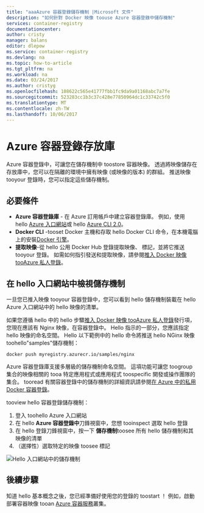 ```yaml
---
title: "aaaAzure 容器登錄儲存機制 |Microsoft 文件"
description: "如何針對 Docker 映像 toouse Azure 容器登錄中儲存機制"
services: container-registry
documentationcenter: 
author: cristy
manager: balans
editor: dlepow
ms.service: container-registry
ms.devlang: na
ms.topic: how-to-article
ms.tgt_pltfrm: na
ms.workload: na
ms.date: 03/24/2017
ms.author: cristyg
ms.openlocfilehash: 108622c565e41777fbb1fc9da9a01168abc7a7fe
ms.sourcegitcommit: 523283cc1b3c37c428e77850964dc1c33742c5f0
ms.translationtype: MT
ms.contentlocale: zh-TW
ms.lasthandoff: 10/06/2017
---
```

# <a name="azure-container-registry-repositories"></a>Azure 容器登錄存放庫

Azure 容器登錄中，可讓您在儲存機制中 toostore 容器映像。 透過將映像儲存在存放庫中，您可以在隔離的環境中擁有映像 (或映像的版本) 的群組。 推送映像 tooyour 登錄時，您可以指定這些儲存機制。


## <a name="prerequisites"></a>必要條件
* **Azure 容器登錄庫** - 在 Azure 訂用帳戶中建立容器登錄庫。 例如，使用 hello [Azure 入口網站](container-registry-get-started-portal.md)或 hello [Azure CLI 2.0](container-registry-get-started-azure-cli.md)。
* **Docker CLI** -tooset Docker 主機和存取 hello Docker CLI 命令，在本機電腦上的安裝[Docker 引擎](https://docs.docker.com/engine/installation/)。
* **提取映像**-從 hello 公用 Docker Hub 登錄提取映像、 標記，並將它推送 tooyour 登錄。 如需如何指引發送和提取映像，請參閱[推入 Docker 映像 tooAzure 私人登錄](container-registry-get-started-docker-cli.md)。


## <a name="viewing-repositories-in-hello-portal"></a>在 hello 入口網站中檢視儲存機制

一旦您已推入映像 tooyour 容器登錄中，您可以看到 hello 儲存機制裝載在 hello Azure 入口網站中的 hello 映像的清單。

如果您遵循 hello 中的 hello 步驟[推入 Docker 映像 tooAzure 私人登錄](container-registry-get-started-docker-cli.md)發行項，您現在應該有 Nginx 映像，在容器登錄中。 Hello 指示的一部分，您應該指定 hello 映像的命名空間。 Hello 以下範例中的 hello 命令將推送 hello NGinx 映像 toohello"samples"儲存機制：

```
docker push myregistry.azurecr.io/samples/nginx
```
 Azure 容器登錄庫支援多層級的儲存機制命名空間。 這項功能可讓您 toogroup 集合的映像相關的 tooa 特定應用程式或應用程式 toospecific 開發或操作團隊的集合。 tooread 有關容器登錄中的儲存機制的詳細資訊請參閱[在 Azure 中的私用 Docker 容器登錄](container-registry-intro.md)。

tooview hello 容器登錄儲存機制：

1. 登入 toohello Azure 入口網站
2. 在 hello **Azure 容器登錄中**刀鋒視窗中，您想 tooinspect 選取 hello 登錄
3. 在 hello 登錄刀鋒視窗中，按一下 **儲存機制**toosee 所有 hello 儲存機制和其映像的清單
4. （選擇性）選取特定的映像 toosee 標記

![Hello 入口網站中的儲存機制](./media/container-registry-repositories/container-registry-repositories.png)


## <a name="next-steps"></a>後續步驟
知道 hello 基本概念之後，您已經準備好使用您的登錄的 toostart ！ 例如，啟動 部署容器映像 tooan [Azure 容器服務](https://azure.microsoft.com/documentation/services/container-service/)叢集。
